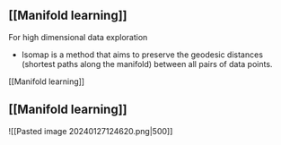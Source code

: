 ## [[Manifold learning]]

For high dimensional data exploration

- Isomap is a method that aims to preserve the geodesic distances (shortest paths along the manifold) between all pairs of data points.

[[Manifold learning]]



## [[Manifold learning]]

![[Pasted image 20240127124620.png|500]]